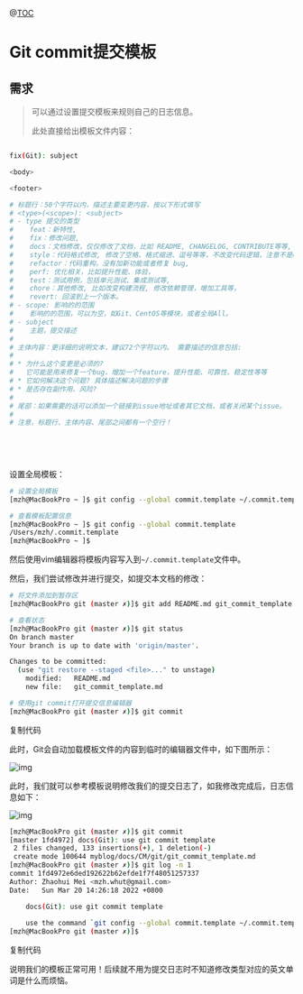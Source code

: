 @[TOC](这里写自定义目录标题)

# Git commit提交模板

## 需求

>   可以通过设置提交模板来规则自己的日志信息。
>
>   此处直接给出模板文件内容：





```bash

fix(Git): subject

<body>

<footer>

# 标题行：50个字符以内，描述主要变更内容，按以下形式填写
# <type>(<scope>): <subject>
# - type 提交的类型
#    feat：新特性, 
#    fix：修改问题, 
#    docs：文档修改，仅仅修改了文档，比如 README, CHANGELOG, CONTRIBUTE等等, 
#    style：代码格式修改, 修改了空格、格式缩进、逗号等等，不改变代码逻辑，注意不是css修改， 
#    refactor：代码重构，没有加新功能或者修复 bug, 
#    perf: 优化相关，比如提升性能、体验，
#    test：测试用例，包括单元测试、集成测试等, 
#    chore：其他修改, 比如改变构建流程, 修改依赖管理，增加工具等，
#    revert: 回滚到上一个版本。
# - scope: 影响的的范围
#    影响的的范围，可以为空，如Git、CentOS等模块，或者全局All。
# - subject
#    主题，提交描述
#
# 主体内容：更详细的说明文本，建议72个字符以内。 需要描述的信息包括:
#
# * 为什么这个变更是必须的? 
#   它可能是用来修复一个bug，增加一个feature，提升性能、可靠性、稳定性等等
# * 它如何解决这个问题? 具体描述解决问题的步骤
# * 是否存在副作用、风险? 
#
# 尾部：如果需要的话可以添加一个链接到issue地址或者其它文档，或者关闭某个issue。
# 
# 注意，标题行、主体内容、尾部之间都有一个空行！

 
 
 
```



设置全局模板：



```bash
# 设置全局模板
[mzh@MacBookPro ~ ]$ git config --global commit.template ~/.commit.template

# 查看模板配置信息
[mzh@MacBookPro ~ ]$ git config --global commit.template
/Users/mzh/.commit.template
[mzh@MacBookPro ~ ]$

```



然后使用vim编辑器将模板内容写入到`~/.commit.template`文件中。

然后，我们尝试修改并进行提交，如提交本文档的修改：

```bash
# 将文件添加到暂存区
[mzh@MacBookPro git (master ✗)]$ git add README.md git_commit_template.md

# 查看状态
[mzh@MacBookPro git (master ✗)]$ git status
On branch master
Your branch is up to date with 'origin/master'.

Changes to be committed:
  (use "git restore --staged <file>..." to unstage)
	modified:   README.md
	new file:   git_commit_template.md

# 使用git commit打开提交信息编辑器
[mzh@MacBookPro git (master ✗)]$ git commit
```



复制代码

此时，Git会自动加载模板文件的内容到临时的编辑器文件中，如下图所示：

![img](https://testingcf.jsdelivr.net/gh/91xcode/typora_img/img/typora/202312200000471.png)

此时，我们就可以参考模板说明修改我们的提交日志了，如我修改完成后，日志信息如下：

![img](https://testingcf.jsdelivr.net/gh/91xcode/typora_img/img/typora/202312200000991.png)

```bash
[mzh@MacBookPro git (master ✗)]$ git commit
[master 1fd4972] docs(Git): use git commit template
 2 files changed, 133 insertions(+), 1 deletion(-)
 create mode 100644 myblog/docs/CM/git/git_commit_template.md
[mzh@MacBookPro git (master ✗)]$ git log -n 1
commit 1fd4972e6ded192622b62efde1f7f48051257337
Author: Zhaohui Mei <mzh.whut@gmail.com>
Date:   Sun Mar 20 14:26:18 2022 +0800

    docs(Git): use git commit template
    
    use the command `git config --global commit.template ~/.commit.template` to set the template.
[mzh@MacBookPro git (master ✗)]$
```

复制代码

说明我们的模板正常可用！后续就不用为提交日志时不知道修改类型对应的英文单词是什么而烦恼。